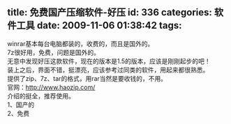 title: 免费国产压缩软件-好压
id: 336
categories: 软件工具
date: 2009-11-06 01:38:42
tags:
---

winrar基本每台电脑都装的，收费的，而且是国外的。
</br>7z很好用，免费，问题是国外的。
</br>无意中发现好压这款软件，现在的版本是1.5的版本，应该是刚刚起步的吧！
</br>装上之后，界面不错，挺漂亮，应该参考过同类的软件，用起来都很熟悉。
</br>提供了zip、7z、tar的格式，用rar当然是要收钱的，不用。
</br>官网：http://www.haozip.com/
</br>介绍的挺全，推荐使用。
</br>1、国产的
</br>2、免费
